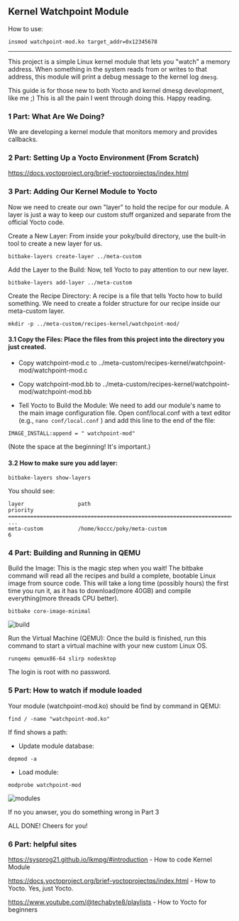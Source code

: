  ## Kernel Watchpoint Module
How to use:

```insmod watchpoint-mod.ko target_addr=0x12345678```

--- 
This project is a simple Linux kernel module that lets you "watch" a memory address. When something in the system reads from or writes to that address, this module will print a debug message to the kernel log 
``` dmesg ```.

This guide is for those new to both Yocto and kernel dmesg development, like me ;) 
This is all the pain I went through doing this. Happy reading.

### 1 Part: What Are We Doing?

We are developing a kernel module that monitors memory and provides callbacks.

### 2 Part: Setting Up a Yocto Environment (From Scratch)

https://docs.yoctoproject.org/brief-yoctoprojectqs/index.html

### 3 Part: Adding Our Kernel Module to Yocto

Now we need to create our own "layer" to hold the recipe for our module. A layer is just a way to keep our custom stuff organized and separate from the official Yocto code.

Create a New Layer: From inside your poky/build directory, use the built-in tool to create a new layer for us.

``` bitbake-layers create-layer ../meta-custom ```

Add the Layer to the Build: Now, tell Yocto to pay attention to our new layer.

```bitbake-layers add-layer ../meta-custom```

Create the Recipe Directory: A recipe is a file that tells Yocto how to build something. We need to create a folder structure for our recipe inside our meta-custom layer.

```mkdir -p ../meta-custom/recipes-kernel/watchpoint-mod/```

#### 3.1 Copy the Files: Place the files from this project into the directory you just created.

* Copy watchpoint-mod.c to ../meta-custom/recipes-kernel/watchpoint-mod/watchpoint-mod.c

* Copy watchpoint-mod.bb to ../meta-custom/recipes-kernel/watchpoint-mod/watchpoint-mod.bb

* Tell Yocto to Build the Module: We need to add our module's name to the main image configuration file. Open conf/local.conf with a text editor (e.g., ```nano conf/local.conf``` ) and add this line to the end of the file:

```IMAGE_INSTALL:append = " watchpoint-mod"```

(Note the space at the beginning! It's important.)

#### 3.2 How to make sure you add layer:

```bitbake-layers show-layers```

You should see:
```
layer                 path                                                                    priority
========================================================================================================
...
meta-custom           /home/koccc/poky/meta-custom                                            6 
```

### 4 Part: Building and Running in QEMU

Build the Image: This is the magic step when you wait! The bitbake command will read all the recipes and build a complete, bootable Linux image from source code. This will take a long time (possibly hours) the first time you run it, as it has to download(more 40GB) and compile everything(more threads CPU better).

```bitbake core-image-minimal```

![build](img/BuildCore.png)

Run the Virtual Machine (QEMU): Once the build is finished, run this command to start a virtual machine with your new custom Linux OS.

```runqemu qemux86-64 slirp nodesktop```

The login is root with no password.

### 5 Part: How to watch if module loaded

Your module (watchpoint-mod.ko) should be find by command in QEMU: 

```find / -name "watchpoint-mod.ko"```

If find shows a path:

* Update module database:

```depmod -a ```

* Load module:
 
```modprobe watchpoint-mod```

![module](img/InstalledModule.png)s

If no you anwser, you do something wrong in Part 3

ALL DONE! Cheers for you!

### 6 Part: helpful sites

https://sysprog21.github.io/lkmpg/#introduction - How to code Kernel Module

https://docs.yoctoproject.org/brief-yoctoprojectqs/index.html - How to Yocto. Yes, just Yocto.

https://www.youtube.com/@techabyte8/playlists - How to Yocto for beginners 